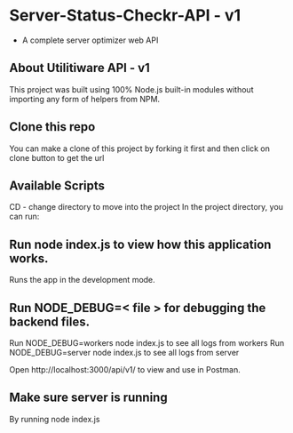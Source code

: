 # Server-Status-Checkr-API - v1
- A complete server optimizer web API

## About Utilitiware API - v1    
This project was built using 100% Node.js built-in modules without importing any form of helpers from NPM.

## Clone this repo
You can make a clone of this project by forking it first and then click on clone button to get the url

## Available Scripts
CD - change directory to move into the project 
In the project directory, you can run:

## Run node index.js to view how this application works.
Runs the app in the development mode.

## Run NODE_DEBUG=< file > for debugging the backend files.
Run NODE_DEBUG=workers node index.js to see all logs from workers
Run NODE_DEBUG=server node index.js to see all logs from server

Open http://localhost:3000/api/v1/<route i.e user> to view and use in Postman.

## Make sure server is running 
By running node index.js
